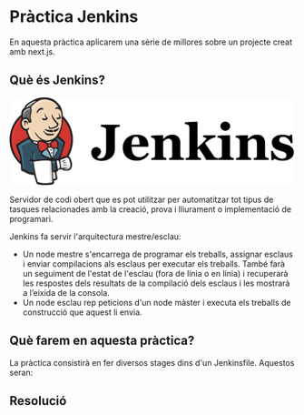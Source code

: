 # Pràctica Jenkins

En aquesta pràctica aplicarem una sèrie de millores sobre un projecte creat amb next.js.

## Què és Jenkins?
![Jenkins logo](/public/Jenkins.png)

Servidor de codi obert que es pot utilitzar per automatitzar tot tipus de
tasques relacionades amb la creació, prova i lliurament o implementació de
programari.

Jenkins fa servir l'arquitectura mestre/esclau:
- Un node mestre s'encarrega de programar els treballs, assignar esclaus i enviar compilacions als esclaus per executar els treballs. També farà un seguiment de l'estat de l'esclau (fora de línia o en línia) i recuperarà les respostes dels resultats de la compilació dels esclaus i les mostrarà a l’eixida de la consola.
- Un node esclau rep peticions d'un node màster i executa els treballs de construcció que aquest li envia.

## Què farem en aquesta pràctica?

La pràctica consistirà en fer diversos stages dins d'un Jenkinsfile. Aquestos seran:



## Resolució

